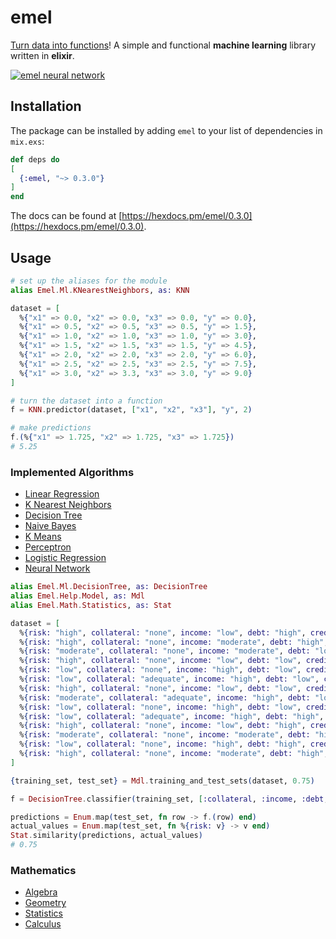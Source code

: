   # emel
  
  [Turn data into functions](https://github.com/mrdimosthenis/emel)! A simple and functional **machine learning** library written in **elixir**.
  
  <a href="https://hexdocs.pm/emel/0.3.0/Emel.Ml.NeuralNetwork.html">![emel neural network](https://github.com/mrdimosthenis/emel/raw/master/resources/images/emel_nn.png)
  </a>

  ## Installation

  The package can be installed by adding `emel` to your list of dependencies in `mix.exs`:

  ```elixir
  def deps do
  [
    {:emel, "~> 0.3.0"}
  ]
  end
  ```

  The docs can be found at [https://hexdocs.pm/emel/0.3.0](https://hexdocs.pm/emel/0.3.0).

  ## Usage

  ```elixir
  # set up the aliases for the module
  alias Emel.Ml.KNearestNeighbors, as: KNN

  dataset = [
    %{"x1" => 0.0, "x2" => 0.0, "x3" => 0.0, "y" => 0.0},
    %{"x1" => 0.5, "x2" => 0.5, "x3" => 0.5, "y" => 1.5},
    %{"x1" => 1.0, "x2" => 1.0, "x3" => 1.0, "y" => 3.0},
    %{"x1" => 1.5, "x2" => 1.5, "x3" => 1.5, "y" => 4.5},
    %{"x1" => 2.0, "x2" => 2.0, "x3" => 2.0, "y" => 6.0},
    %{"x1" => 2.5, "x2" => 2.5, "x3" => 2.5, "y" => 7.5},
    %{"x1" => 3.0, "x2" => 3.3, "x3" => 3.0, "y" => 9.0}
  ]

  # turn the dataset into a function
  f = KNN.predictor(dataset, ["x1", "x2", "x3"], "y", 2)

  # make predictions
  f.(%{"x1" => 1.725, "x2" => 1.725, "x3" => 1.725})
  # 5.25
  ```

  ### Implemented Algorithms

  * [Linear Regression](https://hexdocs.pm/emel/0.3.0/Emel.Ml.LinearRegression.html)
  * [K Nearest Neighbors](https://hexdocs.pm/emel/0.3.0/Emel.Ml.KNearestNeighbors.html)
  * [Decision Tree](https://hexdocs.pm/emel/0.3.0/Emel.Ml.DecisionTree.html)
  * [Naive Bayes](https://hexdocs.pm/emel/0.3.0/Emel.Ml.NaiveBayes.html)
  * [K Means](https://hexdocs.pm/emel/0.3.0/Emel.Ml.KMeans.html)
  * [Perceptron](https://hexdocs.pm/emel/0.3.0/Emel.Ml.Perceptron.html)
  * [Logistic Regression](https://hexdocs.pm/emel/0.3.0/Emel.Ml.LogisticRegression.html)
  * [Neural Network](https://hexdocs.pm/emel/0.3.0/Emel.Ml.NeuralNetwork.html)

  ```elixir
  alias Emel.Ml.DecisionTree, as: DecisionTree
  alias Emel.Help.Model, as: Mdl
  alias Emel.Math.Statistics, as: Stat

  dataset = [
    %{risk: "high", collateral: "none", income: "low", debt: "high", credit_history: "bad"},
    %{risk: "high", collateral: "none", income: "moderate", debt: "high", credit_history: "unknown"},
    %{risk: "moderate", collateral: "none", income: "moderate", debt: "low", credit_history: "unknown"},
    %{risk: "high", collateral: "none", income: "low", debt: "low", credit_history: "unknown"},
    %{risk: "low", collateral: "none", income: "high", debt: "low", credit_history: "unknown"},
    %{risk: "low", collateral: "adequate", income: "high", debt: "low", credit_history: "unknown"},
    %{risk: "high", collateral: "none", income: "low", debt: "low", credit_history: "bad"},
    %{risk: "moderate", collateral: "adequate", income: "high", debt: "low", credit_history: "bad"},
    %{risk: "low", collateral: "none", income: "high", debt: "low", credit_history: "good"},
    %{risk: "low", collateral: "adequate", income: "high", debt: "high", credit_history: "good"},
    %{risk: "high", collateral: "none", income: "low", debt: "high", credit_history: "good"},
    %{risk: "moderate", collateral: "none", income: "moderate", debt: "high", credit_history: "good"},
    %{risk: "low", collateral: "none", income: "high", debt: "high", credit_history: "good"},
    %{risk: "high", collateral: "none", income: "moderate", debt: "high", credit_history: "bad"}
  ]

  {training_set, test_set} = Mdl.training_and_test_sets(dataset, 0.75)

  f = DecisionTree.classifier(training_set, [:collateral, :income, :debt, :credit_history], :risk)

  predictions = Enum.map(test_set, fn row -> f.(row) end)
  actual_values = Enum.map(test_set, fn %{risk: v} -> v end)
  Stat.similarity(predictions, actual_values)
  # 0.75
  ```

  ### Mathematics

  * [Algebra](https://hexdocs.pm/emel/0.3.0/Emel.Math.Algebra.html)
  * [Geometry](https://hexdocs.pm/emel/0.3.0/Emel.Math.Geometry.html)
  * [Statistics](https://hexdocs.pm/emel/0.3.0/Emel.Math.Statistics.html)
  * [Calculus](https://hexdocs.pm/emel/0.3.0/Emel.Math.Calculus.html)
